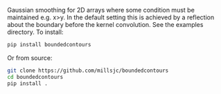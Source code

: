Gaussian smoothing for 2D arrays where some condition must be maintained e.g. x>y. In the default setting this is achieved by a reflection about the boundary before the kernel convolution. See the examples directory.
To install:
```bash
pip install boundedcontours
```

Or from source:
```bash
git clone https://github.com/millsjc/boundedcontours
cd boundedcontours
pip install .
```
